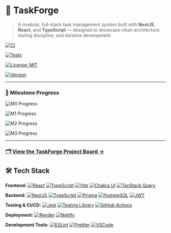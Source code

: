 # 🧩 TaskForge

> A modular, full-stack task management system built with **NestJS**, **React**, and **TypeScript** — designed to showcase clean architecture, testing discipline, and iterative development.

[![CI](https://github.com/brawblan/taskforge/actions/workflows/ci.yml/badge.svg)](https://github.com/brawblan/taskforge/actions/workflows/ci.yml)

[![Tests](https://img.shields.io/github/actions/workflow/status/brawblan/taskforge/ci.yml?label=tests&logo=jest&logoColor=white)](https://github.com/brawblan/taskforge/actions/workflows/ci.yml)

[![License: MIT](https://img.shields.io/badge/License-MIT-green.svg)](./LICENSE)

[![Version](https://img.shields.io/github/v/release/brawblan/taskforge?label=version&logo=semantic-release)](https://github.com/brawblan/taskforge/releases)

---

### 📅 Milestone Progress

![M0 Progress](https://img.shields.io/github/milestones/progress-percent/brawblan/taskforge/1?label=M0%3A%20Bootstrap%20%26%20Infra)

![M1 Progress](https://img.shields.io/github/milestones/progress-percent/brawblan/taskforge/2?label=M1%3A%20Core%20Domain%20%26%20CRUD)

![M2 Progress](https://img.shields.io/github/milestones/progress-percent/brawblan/taskforge/3?label=M2%3A%20Tests%2C%20DX%20%26%20Polish)

![M3 Progress](https://img.shields.io/github/milestones/progress-percent/brawblan/taskforge/4?label=M3%3A%20Deploy%20%26%20Case%20Study)

---

### 🗂 [View the TaskForge Project Board →](https://github.com/users/brawblan/projects/4)

## 🛠️ Tech Stack

**Frontend:**
[![React](https://img.shields.io/badge/React-20232A?style=for-the-badge&logo=react&logoColor=61DAFB)](https://react.dev/)
[![TypeScript](https://img.shields.io/badge/TypeScript-3178C6?style=for-the-badge&logo=typescript&logoColor=white)](https://www.typescriptlang.org/)
[![Vite](https://img.shields.io/badge/Vite-646CFF?style=for-the-badge&logo=vite&logoColor=FFD62E)](https://vitejs.dev/)
[![Chakra UI](https://img.shields.io/badge/Chakra_UI-319795?style=for-the-badge&logo=chakraui&logoColor=white)](https://chakra-ui.com/)
[![TanStack Query](https://img.shields.io/badge/TanStack_Query-FF4154?style=for-the-badge&logo=reactquery&logoColor=white)](https://tanstack.com/query/latest)

**Backend:**
[![NestJS](https://img.shields.io/badge/NestJS-E0234E?style=for-the-badge&logo=nestjs&logoColor=white)](https://nestjs.com/)
[![TypeScript](https://img.shields.io/badge/TypeScript-3178C6?style=for-the-badge&logo=typescript&logoColor=white)](https://www.typescriptlang.org/)
[![Prisma](https://img.shields.io/badge/Prisma-2D3748?style=for-the-badge&logo=prisma&logoColor=white)](https://www.prisma.io/)
[![PostgreSQL](https://img.shields.io/badge/PostgreSQL-336791?style=for-the-badge&logo=postgresql&logoColor=white)](https://www.postgresql.org/)
[![JWT](https://img.shields.io/badge/JWT-black?style=for-the-badge&logo=jsonwebtokens)](https://jwt.io/)

**Testing & CI/CD:**
[![Jest](https://img.shields.io/badge/Jest-C21325?style=for-the-badge&logo=jest&logoColor=white)](https://jestjs.io/)
[![Testing Library](https://img.shields.io/badge/Testing_Library-E33332?style=for-the-badge&logo=testinglibrary&logoColor=white)](https://testing-library.com/)
[![GitHub Actions](https://img.shields.io/badge/GitHub_Actions-2088FF?style=for-the-badge&logo=githubactions&logoColor=white)](https://github.com/features/actions)

**Deployment:**
[![Render](https://img.shields.io/badge/Render-46E3B7?style=for-the-badge&logo=render&logoColor=white)](https://render.com/)
[![Netlify](https://img.shields.io/badge/Netlify-00C7B7?style=for-the-badge&logo=netlify&logoColor=white)](https://www.netlify.com/)

**Development Tools:**
[![ESLint](https://img.shields.io/badge/ESLint-4B32C3?style=for-the-badge&logo=eslint&logoColor=white)](https://eslint.org/)
[![Prettier](https://img.shields.io/badge/Prettier-F7B93E?style=for-the-badge&logo=prettier&logoColor=black)](https://prettier.io/)
[![VSCode](https://img.shields.io/badge/VS_Code-007ACC?style=for-the-badge&logo=visualstudiocode&logoColor=white)](https://code.visualstudio.com/)
